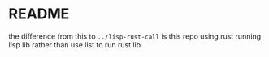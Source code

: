 # README #

the difference from this to `../lisp-rust-call` is this repo using rust running lisp lib rather than use list to run rust lib.


